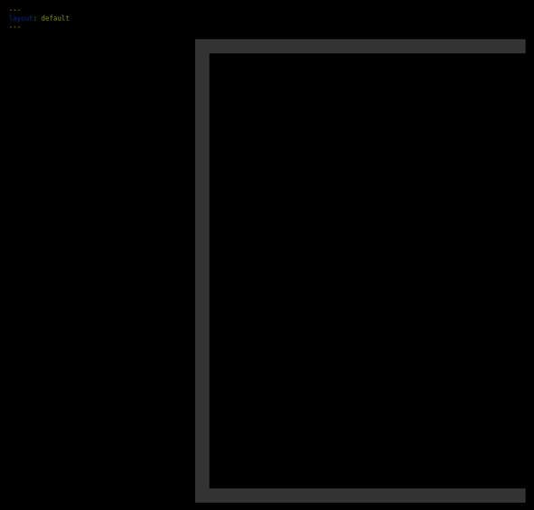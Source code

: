```yaml
---
layout: default
---
```


<html>

<head>
<meta charset="UTF-8"> 
<title>Chessboard</title>

<style>
@import url('https://fonts.googleapis.com/css?family=Chakra+Petch');
html, body{
  height: 100%;
  min-height: 100%;
  margin: 0;
	background: black;
	font-family: 'Chakra Petch', sans-serif;
	color: #ffffff;
	padding: 15px;
	overflow-x: hidden;
	max-width: 100%;
}

.chessboard {
    width: 770px;
    height: 770px;
    margin: 0 330px;
    border: 25px solid #333;
}
.dark {
    float: left;
    width: 90px;
    height: 90px;
    background-color: #666;
    text-align:center;
    display: table-cell;
    vertical-align:middle;
}
.light {
    float: left;
    width: 90px;
    height: 90px;
    background-color: #aaa;
    text-align:center;
    display: table-cell;
    vertical-align:middle;
}
.selected {
    float: left;
    width: 90px;
    height: 90px;
    background-color: #f0ff00;
    text-align:center;
    display: table-cell;
    vertical-align:middle;
}

</style>

</head>

<body>

<div class="chessboard">

<div id="a8"></div>
<div id="b8"></div>
<div id="c8"></div>
<div id="d8"></div>
<div id="e8"></div>
<div id="f8"></div>
<div id="g8"></div>
<div id="h8"></div>

<div id="a7"></div>
<div id="b7"></div>
<div id="c7"></div>
<div id="d7"></div>
<div id="e7"></div>
<div id="f7"></div>
<div id="g7"></div>
<div id="h7"></div>

<div id="a6"></div>
<div id="b6"></div>
<div id="c6"></div>
<div id="d6"></div>
<div id="e6"></div>
<div id="f6"></div>
<div id="g6"></div>
<div id="h6"></div>

<div id="a5"></div>
<div id="b5"></div>
<div id="c5"></div>
<div id="d5"></div>
<div id="e5"></div>
<div id="f5"></div>
<div id="g5"></div>
<div id="h5"></div>

<div id="a4"></div>
<div id="b4"></div>
<div id="c4"></div>
<div id="d4"></div>
<div id="e4"></div>
<div id="f4"></div>
<div id="g4"></div>
<div id="h4"></div>

<div id="a3"></div>
<div id="b3"></div>
<div id="c3"></div>
<div id="d3"></div>
<div id="e3"></div>
<div id="f3"></div>
<div id="g3"></div>
<div id="h3"></div>

<div id="a2"></div>
<div id="b2"></div>
<div id="c2"></div>
<div id="d2"></div>
<div id="e2"></div>
<div id="f2"></div>
<div id="g2"></div>
<div id="h2"></div>

<div id="a1"></div>
<div id="b1"></div>
<div id="c1"></div>
<div id="d1"></div>
<div id="e1"></div>
<div id="f1"></div>
<div id="g1"></div>
<div id="h1"></div>
</div>
</body>
<script src="assets/js/chessLogic.js">
</script>
<script>
    lettersOnBoard = "abcdefgh";
            //useful functions
            function getKeyByValue(object, value, type) {
            if (type == 1){
                return Object.keys(object).find(key => object[key] === value);
            }
            if (type == 2){
                return Object.keys(object).find(key => object[0][key] === value);
            }
            else{
                return "";
            }
        }
        function setBoard(obj){
            chessBoard[obj.position] = [obj.color + obj.id, obj]
        }
        function movePiece(currentM, newM){
            chessBoard[currentM][1].move(newM, currentM)
        }
        let color = true;
        let moving = false;
        function putOnBoard(id) {
            document.getElementById(id + "i").src = chessPieces[chessBoard[id][0][0]+chessBoard[id][0][1]];
            document.getElementById(id).style.fontSize = "60px";
            try{document.getElementById(id).classList.remove('selected')}catch{}
            if (id.split("")[1] == "1") color = !color;
            if (color){document.getElementById(id).classList.add('dark');}
            else document.getElementById(id).classList.add('light');
            color = !color;
        }
        function putBoard(){
            for (x in chessBoard){
                putOnBoard(x);
            }
        }
        // all of the setup
        chessBoard = {};
        //assigns the board
        for (j = 0; j <= 7; j++){
            letter = lettersOnBoard[j];
            for (i = 1; i <= 8; i++){
                var newKey = letter + i;
                chessBoard[newKey] = ["OO", undefined]
            }
        }
        let currentM = [];
        let localColor = "";
        // assigns chess piece codes to their emoji 
        let chessPieces = {
            wP: "https://user-images.githubusercontent.com/111609656/217071573-b89fe06e-7fcf-40d3-a3f5-24b2df70fce3.png",
            wR: "https://user-images.githubusercontent.com/111609656/217149242-f921fbdc-10fe-4cc8-a3dc-e11874f80342.png",
            wN: "https://user-images.githubusercontent.com/111609656/217149238-5915e9c8-321c-4854-bc15-4bb6908a7895.png",
            wB: "https://user-images.githubusercontent.com/111609656/217149235-08bef402-7b72-4838-9c29-82c9ab50cdd7.png",
            wQ: "https://user-images.githubusercontent.com/111609656/217149240-2f8e9f11-2704-40b2-94a8-b14670b36dda.png",
            wK: "https://user-images.githubusercontent.com/111609656/217149237-14eacace-d8f1-4c6d-bf4c-59169f7cfbf3.png",
            OO: "",
            bP: "https://user-images.githubusercontent.com/111609656/217159745-c92d8368-206d-4c94-ac21-dbf53b231361.png",
            bR: "https://user-images.githubusercontent.com/111609656/217159750-a6d36405-9bea-4a15-a907-5e6a8f18024a.png",
            bN: "https://user-images.githubusercontent.com/111609656/217159743-247f6125-fb62-4e7c-abe4-b104156f519f.png",
            bB: "https://user-images.githubusercontent.com/111609656/217159737-a9c0df5f-0716-4915-b112-91eb254bad85.png",
            bQ: "https://user-images.githubusercontent.com/111609656/217159747-4eaf5833-f3df-4b86-9bff-1a91a4dbfcf3.png",
            bK: "https://user-images.githubusercontent.com/111609656/217159740-ef2994a2-3e67-4cb2-9471-00fc883789fd.png",
        }
        //move counter
        let turn = 0;
        //Queens
        let queenw = new queen("d1", "w")
        setBoard(queenw)
        let queenb = new queen("d8", "b")
        setBoard(queenb)
        //Bishops
        let bishopb1 = new bishop("c8", "b");
        setBoard(bishopb1)
        let bishopb2 = new bishop("f8", "b");
        setBoard(bishopb2)
        let bishopw1 = new bishop("c1", "w");
        setBoard(bishopw1)
        let bishopw2 = new bishop("f1", "w");
        setBoard(bishopw2)
        //Rooks
        let rookb1 = new rook("a8", "b");
        setBoard(rookb1)
        let rookb2 = new rook("h8", "b");
        setBoard(rookb2)
        let rookw1 = new rook("a1", "w");
        setBoard(rookw1)
        let rookw2 = new rook("h1", "w");
        setBoard(rookw2)
        //Pawns
        let pawnw1 = new pawn("a2", "w")
        setBoard(pawnw1)
        let pawnw2 = new pawn("b2", "w")
        setBoard(pawnw2)
        let pawnw3 = new pawn("c2", "w")
        setBoard(pawnw3)
        let pawnw4 = new pawn("d2", "w")
        setBoard(pawnw4)
        let pawnw5 = new pawn("e2", "w")
        setBoard(pawnw5)
        let pawnw6 = new pawn("f2", "w")
        setBoard(pawnw6)
        let pawnw7 = new pawn("g2", "w")
        setBoard(pawnw7)
        let pawnw8 = new pawn("h2", "w")
        setBoard(pawnw8)
        let pawnb1 = new pawn("a7", "b")
        setBoard(pawnb1)
        let pawnb2 = new pawn("b7", "b")
        setBoard(pawnb2)
        let pawnb3 = new pawn("c7", "b")
        setBoard(pawnb3)
        let pawnb4 = new pawn("d7", "b")
        setBoard(pawnb4)
        let pawnb5 = new pawn("e7", "b")
        setBoard(pawnb5)
        let pawnb6 = new pawn("f7", "b")
        setBoard(pawnb6)
        let pawnb7 = new pawn("g7", "b")
        setBoard(pawnb7)
        let pawnb8 = new pawn("h7", "b")
        setBoard(pawnb8)
        let kingw = new king ("e1", "w")
        setBoard(kingw)
        let kingb = new king ("e8", "b")
        setBoard(kingb)
        let knightw1 = new knight ("b1", "w")
        setBoard(knightw1)
        let knightw2 = new knight ("g1", "w")
        setBoard(knightw2)
        let knightb1 = new knight ("b8", "b")
        setBoard(knightb1)
        let knightb2 = new knight ("g8", "b")
        setBoard(knightb2)
        //puts the pieces on the board
        for (let i = 1; i < 9; i++){
            for (j in lettersOnBoard){
                const x = document.createElement('img') 
                let thisId = lettersOnBoard[j] + i;
                x.id=(thisId + "i")
                if (chessPieces[chessBoard[thisId][0][0]+chessBoard[thisId][0][1]] != ""){
                    x.src=(chessPieces[chessBoard[thisId][0][0]+chessBoard[thisId][0][1]])
                }
                document.getElementById(thisId).appendChild(x)
                document.getElementById(thisId).onclick = function () {move(this);};
            }
        }
        putBoard()
        function move(div){
            var id = div.id
            if (!moving && div.children[0].src[8] == "u" && turnMoveCheck(id)){
                moving = true
                if (div.children[0].src[8] == "u"){
                    currentM.push(id);
                    var moves = chessBoard[id][1].getAvailableMoves();
                    moves.forEach((c) => {
                        document.getElementById(c).classList.replace('dark', 'selected');
                        document.getElementById(c).classList.replace('light', 'selected');
                    })
                } 
            }else if (div.className == "selected"){
                movePiece(currentM[0], div.id)
                putBoard();
                moving = false;
                if (turn == 0){localColor = "w"}
                if (turn == 1){localColor = "b"}
                turn += 1;
                currentM = [];
            }else{
                putBoard();
                currentM = [];
                moving = false;
                if (div.children[0].src[8] == "u" && turnMoveCheck(id)){
                    move(id);
                }
            }
        }
        function turnMoveCheck(id){
            if (turn % 2 == 1 && chessBoard[id][0][0] == "b"){
                return true
            }
            if (turn % 2 == 0 && chessBoard[id][0][0] == "w"){
                return true
            }
            else {
                return false;
            }
        }
        function turnColorCheck(color){
            if (color == "w" && turn % 2 == 0){
                return true;
            }
            if (color == "b" && turn % 2 == 1){
                return true
            }
            else{
                return false
            }
        }
</script>
</html>